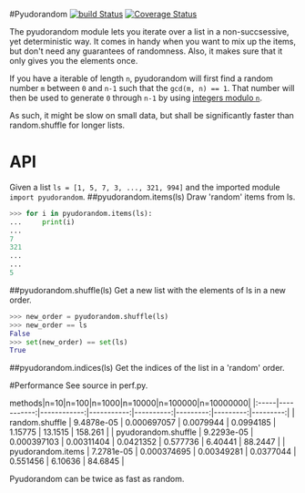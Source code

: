#Pyudorandom
[![build Status](https://travis-ci.org/mewwts/pyudorandom.svg?branch=master)](https://travis-ci.org/mewwts/pyudorandom) [![Coverage Status](https://coveralls.io/repos/mewwts/pyudorandom/badge.svg?branch=master&service=github)](https://coveralls.io/github/mewwts/pyudorandom?branch=master)

The pyudorandom module lets you iterate over a list in a non-succsessive, yet deterministic way. 
It comes in handy when you want to mix up the items, but don't need any guarantees of randomness. Also, it makes sure that it only gives you the elements once.

If you have a iterable of length `n`, pyudorandom will first find a random number `m` between `0` and `n-1` such that the `gcd(m, n) == 1`. That number will then be used to generate `0` through `n-1` by using [integers modulo `n`](http://en.wikipedia.org/wiki/Multiplicative_group_of_integers_modulo_n).

As such, it might be slow on small data, but shall be significantly faster
than random.shuffle for longer lists.

# API
Given a list `ls = [1, 5, 7, 3, ..., 321, 994]` and the imported module `import pyudorandom`.
##pyudorandom.items(ls)
Draw 'random' items from ls.
```Python 
>>> for i in pyudorandom.items(ls):
...     print(i)
...
7
321
...
...
5
```

##pyudorandom.shuffle(ls)
Get a new list with the elements of ls in a new order.
```Python
>>> new_order = pyudorandom.shuffle(ls)
>>> new_order == ls
False
>>> set(new_order) == set(ls)
True
```
##pyudorandom.indices(ls)
Get the indices of the list in a 'random' order.

#Performance 
See source in perf.py.

methods|n=10|n=100|n=1000|n=10000|n=100000|n=10000000|
|:-----|-----------:|------------:|-----------:|----------:|---------:|---------:|---------:|
| random.shuffle | 9.4878e-05 | 0.000697057 | 0.0079944  | 0.0994185 | 1.15775  | 13.1515  | 158.261  |
| pyudorandom.shuffle | 9.2293e-05 | 0.000397103 | 0.00311404 | 0.0421352 | 0.577736 |  6.40441 |  88.2447 |
| pyudorandom.items | 7.2781e-05 | 0.000374695 | 0.00349281 | 0.0377044 | 0.551456 |  6.10636 |  84.6845 |

Pyudorandom can be twice as fast as random.

